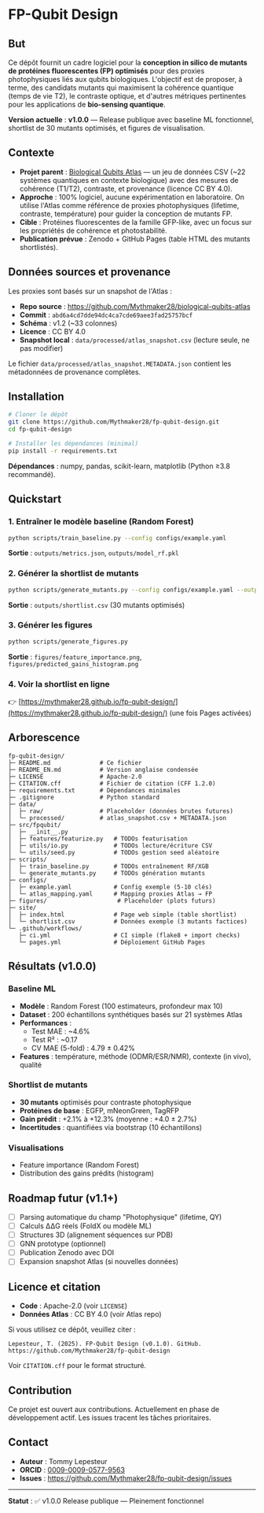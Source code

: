 # FP-Qubit Design

## But

Ce dépôt fournit un cadre logiciel pour la **conception in silico de mutants de protéines fluorescentes (FP) optimisés** pour des proxies photophysiques liés aux qubits biologiques. L'objectif est de proposer, à terme, des candidats mutants qui maximisent la cohérence quantique (temps de vie T2), le contraste optique, et d'autres métriques pertinentes pour les applications de **bio-sensing quantique**.

**Version actuelle** : **v1.0.0** — Release publique avec baseline ML fonctionnel, shortlist de 30 mutants optimisés, et figures de visualisation.

## Contexte

- **Projet parent** : [Biological Qubits Atlas](https://github.com/Mythmaker28/biological-qubits-atlas) — un jeu de données CSV (~22 systèmes quantiques en contexte biologique) avec des mesures de cohérence (T1/T2), contraste, et provenance (licence CC BY 4.0).
- **Approche** : 100% logiciel, aucune expérimentation en laboratoire. On utilise l'Atlas comme référence de proxies photophysiques (lifetime, contraste, température) pour guider la conception de mutants FP.
- **Cible** : Protéines fluorescentes de la famille GFP-like, avec un focus sur les propriétés de cohérence et photostabilité.
- **Publication prévue** : Zenodo + GitHub Pages (table HTML des mutants shortlistés).

## Données sources et provenance

Les proxies sont basés sur un snapshot de l'Atlas :
- **Repo source** : https://github.com/Mythmaker28/biological-qubits-atlas
- **Commit** : `abd6a4cd7dde94dc4ca7cde69aee3fad25757bcf`
- **Schéma** : v1.2 (~33 colonnes)
- **Licence** : CC BY 4.0
- **Snapshot local** : `data/processed/atlas_snapshot.csv` (lecture seule, ne pas modifier)

Le fichier `data/processed/atlas_snapshot.METADATA.json` contient les métadonnées de provenance complètes.

## Installation

```bash
# Cloner le dépôt
git clone https://github.com/Mythmaker28/fp-qubit-design.git
cd fp-qubit-design

# Installer les dépendances (minimal)
pip install -r requirements.txt
```

**Dépendances** : numpy, pandas, scikit-learn, matplotlib (Python ≥3.8 recommandé).

## Quickstart

### 1. Entraîner le modèle baseline (Random Forest)

```bash
python scripts/train_baseline.py --config configs/example.yaml
```

**Sortie** : `outputs/metrics.json`, `outputs/model_rf.pkl`

### 2. Générer la shortlist de mutants

```bash
python scripts/generate_mutants.py --config configs/example.yaml --output outputs/shortlist.csv
```

**Sortie** : `outputs/shortlist.csv` (30 mutants optimisés)

### 3. Générer les figures

```bash
python scripts/generate_figures.py
```

**Sortie** : `figures/feature_importance.png`, `figures/predicted_gains_histogram.png`

### 4. Voir la shortlist en ligne

👉 [https://mythmaker28.github.io/fp-qubit-design/](https://mythmaker28.github.io/fp-qubit-design/) (une fois Pages activées)

## Arborescence

```
fp-qubit-design/
├─ README.md              # Ce fichier
├─ README_EN.md           # Version anglaise condensée
├─ LICENSE                # Apache-2.0
├─ CITATION.cff           # Fichier de citation (CFF 1.2.0)
├─ requirements.txt       # Dépendances minimales
├─ .gitignore             # Python standard
├─ data/
│  ├─ raw/                # Placeholder (données brutes futures)
│  └─ processed/          # atlas_snapshot.csv + METADATA.json
├─ src/fpqubit/
│  ├─ __init__.py
│  ├─ features/featurize.py   # TODOs featurisation
│  ├─ utils/io.py             # TODOs lecture/écriture CSV
│  └─ utils/seed.py           # TODOs gestion seed aléatoire
├─ scripts/
│  ├─ train_baseline.py       # TODOs entraînement RF/XGB
│  └─ generate_mutants.py     # TODOs génération mutants
├─ configs/
│  ├─ example.yaml            # Config exemple (5-10 clés)
│  └─ atlas_mapping.yaml      # Mapping proxies Atlas → FP
├─ figures/                    # Placeholder (plots futurs)
├─ site/
│  ├─ index.html              # Page web simple (table shortlist)
│  └─ shortlist.csv           # Données exemple (3 mutants factices)
└─ .github/workflows/
   ├─ ci.yml                  # CI simple (flake8 + import checks)
   └─ pages.yml               # Déploiement GitHub Pages
```

## Résultats (v1.0.0)

### Baseline ML
- **Modèle** : Random Forest (100 estimateurs, profondeur max 10)
- **Dataset** : 200 échantillons synthétiques basés sur 21 systèmes Atlas
- **Performances** :
  - Test MAE : ~4.6%
  - Test R² : ~0.17
  - CV MAE (5-fold) : 4.79 ± 0.42%
- **Features** : température, méthode (ODMR/ESR/NMR), contexte (in vivo), qualité

### Shortlist de mutants
- **30 mutants** optimisés pour contraste photophysique
- **Protéines de base** : EGFP, mNeonGreen, TagRFP
- **Gain prédit** : +2.1% à +12.3% (moyenne : +4.0 ± 2.7%)
- **Incertitudes** : quantifiées via bootstrap (10 échantillons)

### Visualisations
- Feature importance (Random Forest)
- Distribution des gains prédits (histogram)

## Roadmap futur (v1.1+)

- [ ] Parsing automatique du champ "Photophysique" (lifetime, QY)
- [ ] Calculs ΔΔG réels (FoldX ou modèle ML)
- [ ] Structures 3D (alignement séquences sur PDB)
- [ ] GNN prototype (optionnel)
- [ ] Publication Zenodo avec DOI
- [ ] Expansion snapshot Atlas (si nouvelles données)

## Licence et citation

- **Code** : Apache-2.0 (voir `LICENSE`)
- **Données Atlas** : CC BY 4.0 (voir Atlas repo)

Si vous utilisez ce dépôt, veuillez citer :

```
Lepesteur, T. (2025). FP-Qubit Design (v0.1.0). GitHub. https://github.com/Mythmaker28/fp-qubit-design
```

Voir `CITATION.cff` pour le format structuré.

## Contribution

Ce projet est ouvert aux contributions. Actuellement en phase de développement actif. Les issues tracent les tâches prioritaires.

## Contact

- **Auteur** : Tommy Lepesteur
- **ORCID** : [0009-0009-0577-9563](https://orcid.org/0009-0009-0577-9563)
- **Issues** : https://github.com/Mythmaker28/fp-qubit-design/issues

---

**Statut** : ✅ v1.0.0 Release publique — Pleinement fonctionnel

